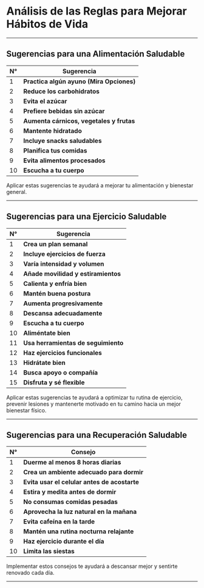 
# Análisis de las Reglas para Mejorar Hábitos de Vida

---

## **Sugerencias para una Alimentación Saludable**

| N° | Sugerencia                                   |
|----|-----------------------------------------------|
| 1  | **Practica algún ayuno (Mira Opciones)**      |
| 2  | **Reduce los carbohidratos**                  |
| 3  | **Evita el azúcar**                           |
| 4  | **Prefiere bebidas sin azúcar**               |
| 5  | **Aumenta cárnicos, vegetales y frutas**      |
| 6  | **Mantente hidratado**                        |
| 7  | **Incluye snacks saludables**                 |
| 8  | **Planifica tus comidas**                     |
| 9  | **Evita alimentos procesados**                |
| 10 | **Escucha a tu cuerpo**                       |

Aplicar estas sugerencias te ayudará a mejorar tu alimentación y bienestar general.

---

## **Sugerencias para una Ejercicio Saludable**

| N° | Sugerencia                                       |
|----|--------------------------------------------------|
| 1  | **Crea un plan semanal**                         |
| 2  | **Incluye ejercicios de fuerza**                 |
| 3  | **Varía intensidad y volumen**                   |
| 4  | **Añade movilidad y estiramientos**              |
| 5  | **Calienta y enfría bien**                       |
| 6  | **Mantén buena postura**                         |
| 7  | **Aumenta progresivamente**                      |
| 8  | **Descansa adecuadamente**                       |
| 9  | **Escucha a tu cuerpo**                          |
| 10 | **Aliméntate bien**                              |
| 11 | **Usa herramientas de seguimiento**              |
| 12 | **Haz ejercicios funcionales**                   |
| 13 | **Hidrátate bien**                               |
| 14 | **Busca apoyo o compañía**                       |
| 15 | **Disfruta y sé flexible**                       |

Aplicar estas sugerencias te ayudará a optimizar tu rutina de ejercicio, prevenir lesiones y mantenerte motivado en tu camino hacia un mejor bienestar físico.

---

## **Sugerencias para una Recuperación Saludable**

| N° | Consejo                                       |
|----|-----------------------------------------------|
| 1  | **Duerme al menos 8 horas diarias**           |
| 2  | **Crea un ambiente adecuado para dormir**     |
| 3  | **Evita usar el celular antes de acostarte**  |
| 4  | **Estira y medita antes de dormir**           |
| 5  | **No consumas comidas pesadas**               |
| 6  | **Aprovecha la luz natural en la mañana**     |
| 7  | **Evita cafeína en la tarde**                 |
| 8  | **Mantén una rutina nocturna relajante**      |
| 9  | **Haz ejercicio durante el día**              |
| 10 | **Limita las siestas**                        |

Implementar estos consejos te ayudará a descansar mejor y sentirte renovado cada día.

---
